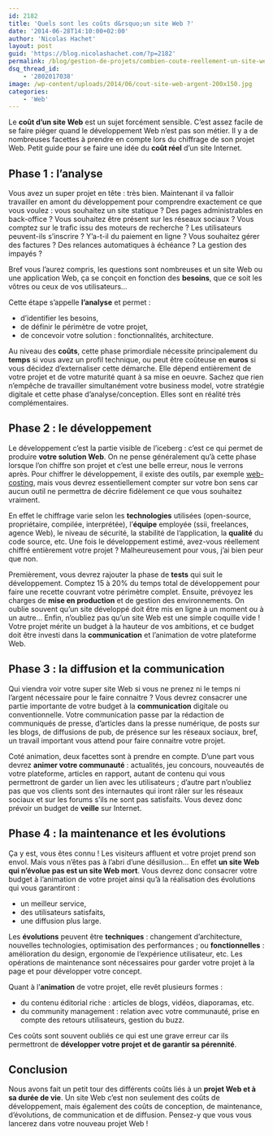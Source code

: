 ```yaml
---
id: 2182
title: 'Quels sont les coûts d&rsquo;un site Web ?'
date: '2014-06-28T14:10:00+02:00'
author: 'Nicolas Hachet'
layout: post
guid: 'https://blog.nicolashachet.com/?p=2182'
permalink: /blog/gestion-de-projets/combien-coute-reellement-un-site-web/
dsq_thread_id:
    - '2802017038'
image: /wp-content/uploads/2014/06/cout-site-web-argent-200x150.jpg
categories:
    - 'Web'
---
```


Le **coût d’un site Web** est un sujet forcément sensible. C’est assez facile de se faire piéger quand le développement Web n’est pas son métier. Il y a de nombreuses facettes à prendre en compte lors du chiffrage de son projet Web. Petit guide pour se faire une idée du **coût réel** d’un site Internet.

## Phase 1 : l’analyse

Vous avez un super projet en tête : très bien. Maintenant il va falloir travailler en amont du développement pour comprendre exactement ce que vous voulez : vous souhaitez un site statique ? Des pages administrables en back-office ? Vous souhaitez être présent sur les réseaux sociaux ? Vous comptez sur le trafic issu des moteurs de recherche ? Les utilisateurs peuvent-ils s’inscrire ? Y’a-t-il du paiement en ligne ? Vous souhaitez gérer des factures ? Des relances automatiques à échéance ? La gestion des impayés ?

Bref vous l’aurez compris, les questions sont nombreuses et un site Web ou une application Web, ça se conçoit en fonction des **besoins**, que ce soit les vôtres ou ceux de vos utilisateurs…

Cette étape s’appelle **l’analyse** et permet :

- d’identifier les besoins,
- de définir le périmètre de votre projet,
- de concevoir votre solution : fonctionnalités, architecture.

Au niveau des **coûts**, cette phase primordiale nécessite principalement du **temps** si vous avez un profil technique, ou peut être coûteuse en **euros** si vous décidez d’externaliser cette démarche. Elle dépend entièrement de votre projet et de votre maturité quant à sa mise en oeuvre. Sachez que rien n’empêche de travailler simultanément votre business model, votre stratégie digitale et cette phase d’analyse/conception. Elles sont en réalité très complémentaires.

## Phase 2 : le développement

Le développement c’est la partie visible de l’iceberg : c’est ce qui permet de produire **votre solution Web**. On ne pense généralement qu’à cette phase lorsque l’on chiffre son projet et c’est une belle erreur, nous le verrons après. Pour chiffrer le développement, il existe des outils, par exemple [web-costing](https://www.web-costing.com "Web costing, chiffrage de projets Web"), mais vous devrez essentiellement compter sur votre bon sens car aucun outil ne permettra de décrire fidèlement ce que vous souhaitez vraiment.

En effet le chiffrage varie selon les **technologies** utilisées (open-source, propriétaire, compilée, interprétée), l’**équipe** employée (ssii, freelances, agence Web), le niveau de sécurité, la stabilité de l’application, la **qualité** du code source, etc. Une fois le développement estimé, avez-vous réellement chiffré entièrement votre projet ? Malheureusement pour vous, j’ai bien peur que non.

Premièrement, vous devrez rajouter la phase de **tests** qui suit le développement. Comptez 15 à 20% du temps total de développement pour faire une recette couvrant votre périmètre complet. Ensuite, prévoyez les charges de **mise en production** et de gestion des environnements. On oublie souvent qu’un site développé doit être mis en ligne à un moment ou à un autre… Enfin, n’oubliez pas qu’un site Web est une simple coquille vide ! Votre projet mérite un budget à la hauteur de vos ambitions, et ce budget doit être investi dans la **communication** et l’animation de votre plateforme Web.

## Phase 3 : la diffusion et la communication

Qui viendra voir votre super site Web si vous ne prenez ni le temps ni l’argent nécessaire pour le faire connaitre ? Vous devrez consacrer une partie importante de votre budget à la **communication** digitale ou conventionnelle. Votre communication passe par la rédaction de communiqués de presse, d’articles dans la presse numérique, de posts sur les blogs, de diffusions de pub, de présence sur les réseaux sociaux, bref, un travail important vous attend pour faire connaitre votre projet.

Coté animation, deux facettes sont à prendre en compte. D’une part vous devrez **animer votre communauté** : actualités, jeu concours, nouveautés de votre plateforme, articles en rapport, autant de contenu qui vous permettront de garder un lien avec les utilisateurs ; d’autre part n’oubliez pas que vos clients sont des internautes qui iront râler sur les réseaux sociaux et sur les forums s’ils ne sont pas satisfaits. Vous devez donc prévoir un budget de **veille** sur Internet.

## Phase 4 : la maintenance et les évolutions

Ça y est, vous êtes connu ! Les visiteurs affluent et votre projet prend son envol. Mais vous n’êtes pas à l’abri d’une désillusion… En effet **un site Web qui n’évolue pas est un site Web mort**. Vous devrez donc consacrer votre budget à l’animation de votre projet ainsi qu’à la réalisation des évolutions qui vous garantiront :

- un meilleur service,
- des utilisateurs satisfaits,
- une diffusion plus large.

Les **évolutions** peuvent être **techniques** : changement d’architecture, nouvelles technologies, optimisation des performances ; ou **fonctionnelles** : amélioration du design, ergonomie de l’expérience utilisateur, etc. Les opérations de maintenance sont nécessaires pour garder votre projet à la page et pour développer votre concept.

Quant à l’**animation** de votre projet, elle revêt plusieurs formes :

- du contenu éditorial riche : articles de blogs, vidéos, diaporamas, etc.
- du community management : relation avec votre communauté, prise en compte des retours utilisateurs, gestion du buzz.

Ces coûts sont souvent oubliés ce qui est une grave erreur car ils permettront de **développer votre projet et de garantir sa pérennité**.

## Conclusion

Nous avons fait un petit tour des différents coûts liés à un **projet Web et à sa durée de vie**. Un site Web c’est non seulement des coûts de développement, mais également des coûts de conception, de maintenance, d’évolutions, de communication et de diffusion. Pensez-y que vous vous lancerez dans votre nouveau projet Web !
